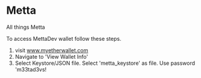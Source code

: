 # Metta
All things Metta

To access MettaDev wallet follow these steps.

1. visit www.myetherwallet.com
2. Navigate to 'View Wallet Info'
3. Select Keystore/JSON file. Select 'metta_keystore' as file. Use password 'm33tad3vs!
